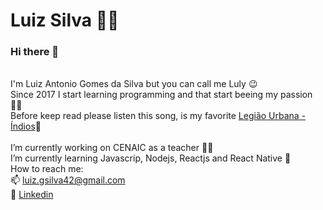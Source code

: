 # Luiz Silva 👨‍🦲

### Hi there 👋
</br> I'm Luiz Antonio Gomes da Silva but you can call me Luly 😉 
</br> Since 2017 I start  learning programming and that start beeing my passion 👨‍💻
</br> Before keep read please listen this song, is my favorite <a href="https://youtu.be/nM_gEzvhsM0">Legião Urbana - Índios</a>🎸
</br>
</br> I’m currently working on CENAIC as a teacher 🧑‍🏫
</br> I’m currently learning Javascrip, Nodejs, Reactjs and React Native 🌱
</br>How to reach me: 
  </br> 📫 luiz.gsilva42@gmail.com 
  </br> 💼 <a href="https://www.linkedin.com/in/luiz-silva-1842591a8/">Linkedin</a>
